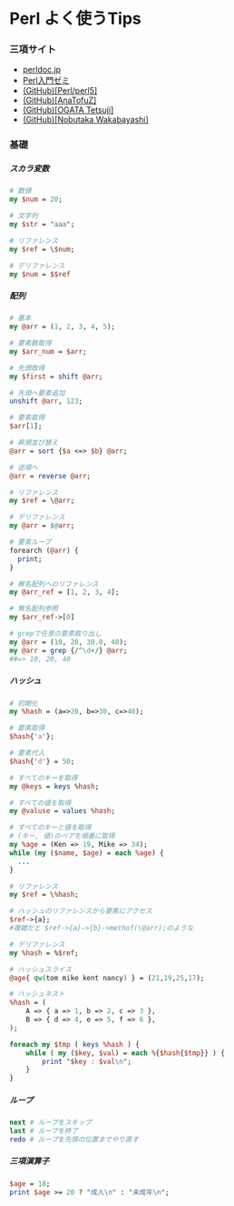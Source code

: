 # Perl よく使うTips

### 三項サイト

- [perldoc.jp](https://perldoc.jp/)
- [Perl入門ゼミ](https://tutorial.perlzemi.com/)
- [(GitHub)[Perl/perl5]](https://github.com/Perl/perl5)
- [(GitHub)[AnaTofuZ]](https://github.com/AnaTofuZ)
- [(GitHub)[OGATA Tetsuji]](https://github.com/xtetsuji)
- [(GitHub)[Nobutaka Wakabayashi]](https://github.com/nqounet)

### 基礎

##### スカラ変数

``` perl
# 数値
my $num = 20;

# 文字列
my $str = "aaa";

# リファレンス
my $ref = \$num;

# デリファレンス
my $num = $$ref
```

##### 配列

``` perl
# 基本
my @arr = (1, 2, 3, 4, 5);

# 要素数取得
my $arr_num = $arr;

# 先頭取得
my $first = shift @arr;

# 先頭へ要素追加
unshift @arr, 123;

# 要素取得
$arr[1];

# 昇順並び替え
@arr = sort {$a <=> $b} @arr;

# 逆順へ
@arr = reverse @arr;

# リファレンス
my $ref = \@arr;

# デリファレンス
my @arr = $@arr;

# 要素ループ
forearch (@arr) {
  print;
}

# 無名配列へのリファレンス
my @arr_ref = [1, 2, 3, 4];

# 無名配列参照
my $arr_ref->[0]

# grepで任意の要素取り出し
my @arr = (10, 20, 30.0, 40);
my @arr = grep {/^\d+/} @arr;
##=> 10, 20, 40
```

##### ハッシュ

``` perl
# 初期化
my %hash = (a=>20, b=>30, c=>40);

# 要素取得
$hash{'a'};

# 要素代入
$hash{'d'} = 50;

# すべてのキーを取得
my @keys = keys %hash;

# すべての値を取得
my @valuse = values %hash;

# すべてのキーと値を取得
# (キー, 値)のペアを順番に取得
my %age = (Ken => 19, Mike => 34);
while (my ($name, $age) = each %age) {
  ...
}

# リファレンス
my $ref = \%hash;

# ハッシュのリファレンスから要素にアクセス
$ref->{a};
#複雑だと $ref->{a}->{b}->methof(\@arr);のような

# デリファレンス
my %hash = %$ref;

# ハッシュスライス
@age{ qw(tom mike kent nancy) } = (21,19,25,17);

# ハッシュネスト
%hash = (
    A => { a => 1, b => 2, c => 3 },
    B => { d => 4, e => 5, f => 6 },
);

foreach my $tmp ( keys %hash ) {
    while ( my ($key, $val) = each %{$hash{$tmp}} ) {
        print "$key : $val\n";
    }
}
```

##### ループ

``` perl
next # ループをスキップ
last # ループを終了
redo # ループを先頭の位置までやり直す
```

##### 三項演算子

``` perl
$age = 18;
print $age >= 20 ? "成人\n" : "未成年\n";
```
